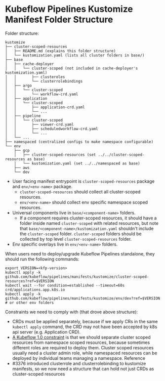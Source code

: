 # Kubeflow Pipelines Kustomize Manifest Folder Structure

Folder structure:
```
kustomize
├── cluster-scoped-resources
│   ├── README.md (explains this folder structure)
│   └── kustomization.yaml (lists all cluster folders in base/)
├── base
│   ├── cache-deployer
│   │   └── cluster-scoped (not included in cache-deployer's kustomization.yaml)
│   │       ├── clusteroles
│   │       └── clusterrolebindings
│   ├── argo
│   │   └── cluster-scoped
│   │       └── workflow-crd.yaml
│   ├── application
│   │   └── cluster-scoped
│   │       ├── application-crd.yaml
│   │       └── ...
│   ├── pipeline
│   │   └── cluster-scoped
│   │       ├── viewer-crd.yaml
│   │       ├── scheduledworkflow-crd.yaml
│   │       └── ...
│   └── ...
├── namespaced (centralized configs to make namespace configurable)
└── env
    ├── gcp
    │   ├── cluster-scoped-resources (set ../../cluster-scoped-resources as base)
    │   └── kustomization.yaml (set ../../namespaced as base)
    ├── aws
    └── dev
```

* User facing manifest entrypoint is `cluster-scoped-resources` package and `env/<env-name>` package.
    * `cluster-scoped-resources` should collect all cluster-scoped resources.
    * `env/<env-name>` should collect env specific namespace scoped resources.
* Universal components live in `base/<component-name>` folders.
    * If a component requires cluster-scoped resources, it should have a folder inside named `cluster-scoped` with related resources, but note that `base/<component-name>/kustomization.yaml` shouldn't include the `cluster-scoped` folder. `cluster-scoped` folders should be collected by top level `cluster-scoped-resources` folder.
* Env specific overlays live in `env/<env-name>` folders.

When users need to deploy/upgrade Kubeflow Pipelines standalone, they should
run the following commands:
```
export VERSION=<kfp-version>
kubectl apply -k github.com/kubeflow/pipelines/manifests/kustomize/cluster-scoped-resources?ref=$VERSION
kubectl wait --for condition=established --timeout=60s crd/applications.app.k8s.io
kubectl apply -k github.com/kubeflow/pipelines/manifests/kustomize/env/dev?ref=$VERSION # or other env folders
```

Constraints we need to comply with (that drove above structure):
* CRDs must be applied separately, because if we apply CRs in the same `kubectl apply` command, the CRD may not have been accepted by k8s api server (e.g. Application CRD).
* [A Kubeflow 1.0 constraint](https://github.com/kubeflow/pipelines/issues/2884#issuecomment-577158715) is that we should separate cluster scoped resources from namespace scoped resources, because sometimes different roles are required to deploy them. Cluster scoped resources usually need a cluster admin role, while namespaced resources can be deployed by individual teams managing a namespace. Reference
* #3376 introduced clusterrole and clusterrolebinding to kustomize manifests, so we now need a structure that can hold not just CRDs as cluster-scoped resources
